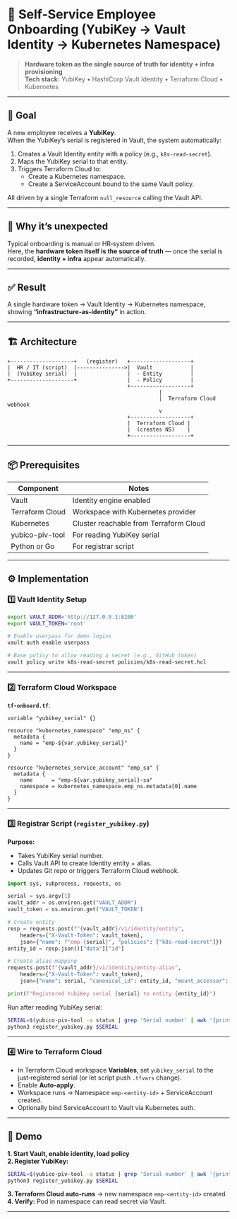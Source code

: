 ﻿# 👥 Self‑Service Employee Onboarding (YubiKey → Vault Identity → Kubernetes Namespace)  
> **Hardware token as the single source of truth for identity + infra provisioning**  
**Tech stack:** YubiKey • HashiCorp Vault Identity • Terraform Cloud • Kubernetes  

---

## 🎯 Goal
A new employee receives a **YubiKey**.  
When the YubiKey’s serial is registered in Vault, the system automatically:
1. Creates a Vault Identity entity with a policy (e.g., `k8s-read-secret`).
2. Maps the YubiKey serial to that entity.
3. Triggers Terraform Cloud to:
   - Create a Kubernetes namespace.
   - Create a ServiceAccount bound to the same Vault policy.

All driven by a single Terraform `null_resource` calling the Vault API.

---

## 🤔 Why it’s unexpected
Typical onboarding is manual or HR‑system driven.  
Here, the **hardware token itself is the source of truth** — once the serial is recorded, **identity + infra** appear automatically.

---

## ✅ Result
A single hardware token → Vault Identity → Kubernetes namespace, showing **“infrastructure‑as‑identity”** in action.

---

## 🏗 Architecture

```ascii
+--------------------+   (register)   +-------------------+
|  HR / IT (script)  |--------------->|  Vault            |
|  (YubiKey serial)  |                |  - Entity         |
+--------------------+                |  - Policy         |
                                      +-------------------+
                                                |
                                                |  Terraform Cloud webhook
                                                v
                                      +-------------------+
                                      |  Terraform Cloud |
                                      |  (creates NS)    |
                                      +-------------------+
```

---

## 📦 Prerequisites

| Component | Notes |
|-----------|-------|
| Vault     | Identity engine enabled |
| Terraform Cloud | Workspace with Kubernetes provider |
| Kubernetes | Cluster reachable from Terraform Cloud |
| yubico-piv-tool | For reading YubiKey serial |
| Python or Go | For registrar script |

---

## ⚙ Implementation

### **1️⃣ Vault Identity Setup**
```bash
export VAULT_ADDR='http://127.0.0.1:8200'
export VAULT_TOKEN='root'

# Enable userpass for demo logins
vault auth enable userpass

# Base policy to allow reading a secret (e.g., GitHub token)
vault policy write k8s-read-secret policies/k8s-read-secret.hcl
```

---

### **2️⃣ Terraform Cloud Workspace**
**`tf-onboard.tf`**:
```hcl
variable "yubikey_serial" {}

resource "kubernetes_namespace" "emp_ns" {
  metadata {
    name = "emp-${var.yubikey_serial}"
  }
}

resource "kubernetes_service_account" "emp_sa" {
  metadata {
    name      = "emp-${var.yubikey_serial}-sa"
    namespace = kubernetes_namespace.emp_ns.metadata[0].name
  }
}
```

---

### **3️⃣ Registrar Script (`register_yubikey.py`)**
**Purpose:**  
- Takes YubiKey serial number.  
- Calls Vault API to create Identity entity + alias.  
- Updates Git repo or triggers Terraform Cloud webhook.

```python
import sys, subprocess, requests, os

serial = sys.argv[1]
vault_addr = os.environ.get("VAULT_ADDR")
vault_token = os.environ.get("VAULT_TOKEN")

# Create entity
resp = requests.post(f"{vault_addr}/v1/identity/entity",
    headers={"X-Vault-Token": vault_token},
    json={"name": f"emp-{serial}", "policies": ["k8s-read-secret"]})
entity_id = resp.json()["data"]["id"]

# Create alias mapping
requests.post(f"{vault_addr}/v1/identity/entity-alias",
    headers={"X-Vault-Token": vault_token},
    json={"name": serial, "canonical_id": entity_id, "mount_accessor": "<yubikey_auth_accessor>"})

print(f"Registered YubiKey serial {serial} to entity {entity_id}")
```

Run after reading YubiKey serial:
```bash
SERIAL=$(yubico-piv-tool -a status | grep 'Serial number' | awk '{print $3}')
python3 register_yubikey.py $SERIAL
```

---

### **4️⃣ Wire to Terraform Cloud**
- In Terraform Cloud workspace **Variables**, set `yubikey_serial` to the just‑registered serial (or let script push `.tfvars` change).  
- Enable **Auto‑apply**.  
- Workspace runs → Namespace `emp-<entity-id>` + ServiceAccount created.  
- Optionally bind ServiceAccount to Vault via Kubernetes auth.

---

## 🧪 Demo

**1. Start Vault, enable identity, load policy**  
**2. Register YubiKey:**  
```bash
SERIAL=$(yubico-piv-tool -a status | grep 'Serial number' | awk '{print $3}')
python3 register_yubikey.py $SERIAL
```  
**3. Terraform Cloud auto‑runs** → new namespace `emp-<entity-id>` created  
**4. Verify:** Pod in namespace can read secret via Vault.


---
